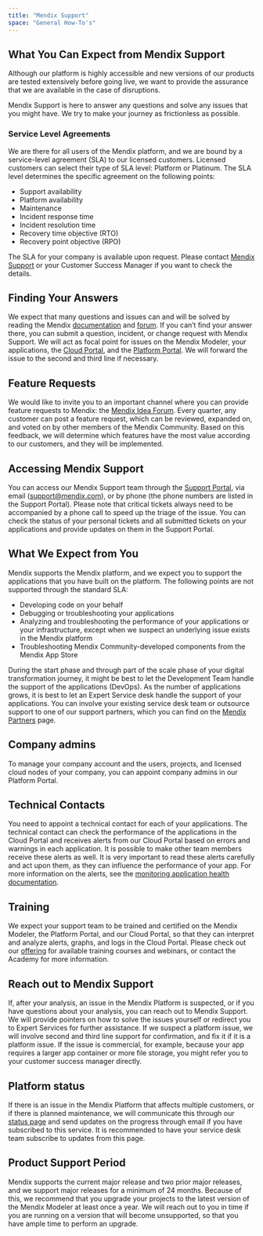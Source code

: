 ```yaml
---
title: "Mendix Support"
space: "General How-To's"
---
```


## What You Can Expect from Mendix Support

Although our platform is highly accessible and new versions of our products are tested extensively before going live, we want to provide the assurance that we are available in the case of disruptions.

Mendix Support is here to answer any questions and solve any issues that you might have. We try to make your journey as frictionless as possible.

### Service Level Agreements

We are there for all users of the Mendix platform, and we are bound by a service-level agreement (SLA) to our licensed customers. Licensed customers can select their type of SLA level: Platform or Platinum. The SLA level determines the specific agreement on the following points: 
* Support availability 
* Platform availability 
* Maintenance 
* Incident response time
* Incident resolution time 
* Recovery time objective (RTO)
* Recovery point objective (RPO)

The SLA for your company is available upon request. Please contact [Mendix Support](https://support.mendix.com/hc/en-us) or your Customer Success Manager if you want to check the details. 

## Finding Your Answers

We expect that many questions and issues can and will be solved by reading the Mendix [documentation](https://docs.mendix.com) and [forum](https://forum.mendix.com). If you can’t find your answer there, you can submit a question, incident, or change request with Mendix Support. We will act as focal point for issues on the Mendix Modeler, your applications, the [Cloud Portal](https://cloud.mendix.com), and the [Platform Portal](https://home.mendix.com). We will forward the issue to the second and third line if necessary.

## Feature Requests

We would like to invite you to an important channel where you can provide feature requests to Mendix: the [Mendix Idea Forum](https://forum.mendix.com/link/ideas/). Every quarter, any customer can post a feature request, which can be reviewed, expanded on, and voted on by other members of the Mendix Community. Based on this feedback, we will determine which features have the most value according to our customers, and they will be implemented.

## Accessing Mendix Support

You can access our Mendix Support team through the [Support Portal](https://support.mendix.com), via email ([support@mendix.com](support@mendix.com)), or by phone (the phone numbers are listed in the Support Portal). Please note that critical tickets always need to be accompanied by a phone call to speed up the triage of the issue. You can check the status of your personal tickets and all submitted tickets on your applications and provide updates on them in the Support Portal.

## What We Expect from You

Mendix supports the Mendix platform, and we expect you to support the applications that you have built on the platform. The following points are not supported through the standard SLA:
* Developing code on your behalf
* Debugging or troubleshooting your applications
* Analyzing and troubleshooting the performance of your applications or your infrastructure, except when we suspect an underlying issue exists in the Mendix platform
* Troubleshooting Mendix Community-developed components from the Mendix App Store

During the start phase and through part of the scale phase of your digital transformation journey, it might be best to let the Development Team handle the support of the applications (DevOps). As the number of applications grows, it is best to let an Expert Service desk handle the support of your applications. You can involve your existing service desk team or outsource support to one of our support partners, which you can find on the [Mendix Partners](https://developer.mendixcloud.com/openid/login?immediate=true&continuation=link/partneroverview) page.

## Company admins

To manage your company account and the users, projects, and licensed cloud nodes of your company, you can appoint company admins in our Platform Portal. 

## Technical Contacts

You need to appoint a technical contact for each of your applications. The technical contact can check the performance of the applications in the Cloud Portal and receives alerts from our Cloud Portal based on errors and warnings in each application. It is possible to make other team members receive these alerts as well. 
It is very important to read these alerts carefully and act upon them, as they can influence the performance of your app. For more information on the alerts, see the [monitoring application health documentation](https://docs.mendix.com/mendixcloud/monitoring-application-health).

## Training

We expect your support team to be trained and certified on the Mendix Modeler, the Platform Portal, and our Cloud Portal, so that they can interpret and analyze alerts, graphs, and logs in the Cloud Portal. Please check out our [offering](https://developers.mendix.com/training/) for available training courses and webinars, or contact the Academy for more information. 

## Reach out to Mendix Support

If, after your analysis, an issue in the Mendix Platform is suspected, or if you have questions about your analysis, you can reach out to Mendix Support. We will provide pointers on how to solve the issues yourself or redirect you to Expert Services for further assistance. If we suspect a platform issue, we will involve second and third line support for confirmation, and fix it if it is a platform issue. If the issue is commercial, for example, because your app requires a larger app container or more file storage, you might refer you to your customer success manager directly. 

## Platform status

If there is an issue in the Mendix Platform that affects multiple customers, or if there is planned maintenance, we will communicate this through our [status page](https://status.mendix.com) and send updates on the progress through email if you have subscribed to this service. It is recommended to have your service desk team subscribe to updates from this page. 

## Product Support Period

Mendix supports the current major release and two prior major releases, and we support major releases for a minimum of 24 months. Because of this, we recommend that you upgrade your projects to the latest version of the Mendix Modeler at least once a year. We will reach out to you in time if you are running on a version that will become unsupported, so that you have ample time to perform an upgrade.
